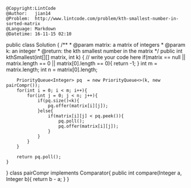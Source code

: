 ```
@Copyright:LintCode
@Author:   jian14
@Problem:  http://www.lintcode.com/problem/kth-smallest-number-in-sorted-matrix
@Language: Markdown
@Datetime: 16-11-15 02:10
```

public class Solution {
    /**
     * @param matrix: a matrix of integers
     * @param k: an integer
     * @return: the kth smallest number in the matrix
     */
    public int kthSmallest(int[][] matrix, int k) {
        // write your code here
        if(matrix == null || matrix.length == 0 || matrix[0].length == 0){
            return -1;
        }
        int m = matrix.length;
        int n = matrix[0].length;
        
        PriorityQueue<Integer> pq  = new PriorityQueue<>(k, new pairCompr());
        for(int i = 0; i < m; i++){
            for(int j = 0; j < n; j++){
                if(pq.size()<k){
                    pq.offer(matrix[i][j]);
                }else{
                    if(matrix[i][j] < pq.peek()){
                        pq.poll();
                        pq.offer(matrix[i][j]);
                    }
                }
            }
        }
        
        return pq.poll();
    }
    
}
class pairCompr implements Comparator<Integer>{
    public int compare(Integer a, Integer b){
        return b - a;
    }
}